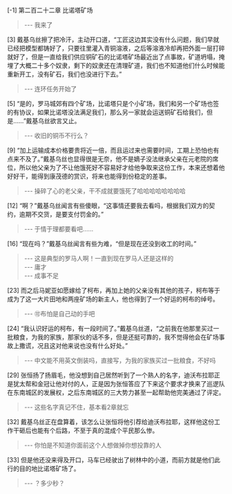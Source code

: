 
[-1] 第二百二十二章 比诺塔矿场
>--- 我来了<br>

[3] 戴基乌丝擦了把冷汗，主动开口道，“工匠这边其实没有什么问题，我们早就已经把模型都铸好了，只要往里灌入青铜溶液，之后等溶液冷却再把外面一层打碎就好了，但是一直给我们供应铜矿石的比诺塔矿场最近出了点事故，矿道坍塌，掩埋了大概二十多个奴隶，剩下的奴隶还在清理矿道，我们也不知道他们什么时候能重新开工，没有矿石，我们也没进行下去。”
>--- 连环任务开始了<br>

[5] “是的，罗马城郊有四个矿场，比诺塔只是个小矿场，我们和另一个矿场也签的有协议，如果比诺塔没法满足我们，那么另一家就会运送铜矿石给我们，但是……”戴基乌丝欲言又止。
>--- 收旧的铜币不行么？<br>

[9] “加上运输成本价格要贵将近一倍，而且运过来也需要时间，工期上恐怕也有点来不及了。”戴基乌丝也显得很是无奈，他不是嫡子没法继承父亲在元老院的席位，所以他父亲为了不让他饿死好不容易好才给他争取来这份工作，本来还想着他好好干，能得到康茂德的赏识，将来也能得到份稳定的差事。
>--- 操碎了心的老父亲，干不成就要饿死了哈哈哈哈哈哈哈哈<br>

[12] “啊？”戴基乌丝闻言有些傻眼，“这事情还要我去看吗，根据我们双方的契约，逾期不交货，是要支付罚金的。”
>--- 于情于理都要看吧……<br>

[16] “现在吗？”戴基乌丝闻言有些为难，“但是现在还没到收工的时间。”
>--- 这是典型的罗马人啊！一直到现在罗马人还是这样的<br>
>--- 庸才<br>
>--- 成事不足<br>

[23] 而之后马妮亚如愿嫁给了柯布，再加上她的父亲没有其他的孩子，柯布等于成为了这一大片田地和两座矿场的新主人，他也得到了一个好运的柯布的绰号。
>--- 🉑布怕是自己动的手吧<br>

[24] “我认识好运的柯布，有一段时间了。”戴基乌丝道，“之前我在他那里买过一批粮食，为我的家族，那家伙的话不多，但是还挺可靠的，我不觉得他会在矿场事故上撒谎，况且这对他来说也没有什么好处。”
>--- 中文能不用英文倒装吗，直接写，为我的家族买过一批粮食，不好吗<br>

[29] 张恒扬了扬眉毛，他没想到自己居然听到了一个熟人的名字，迪沃布拉耶正是犹太帮和金冠让他对付的人，正是因为张恒答应了下来这个要求才换来了巡逻队在东南城区的发展权，之后东南城区的三大势力甚至一起帮助他完美通过了评定。
>--- 这些名字真记不住，基本看2章就忘<br>

[32] 戴基乌丝正在盘算着，该怎么让张恒将他引荐给迪沃布拉耶，这样他这份工作干砸后也能有个后路，不至于真的混成个平民那么惨。
>--- 你怕是不知道你面前这个人想做掉你想投靠的人<br>

[33] 但是他还没来得及开口，马车已经驶出了树林中的小道，而前方就是他们此行的目的地比诺塔矿场了。
>--- ？多少秒？<br>
